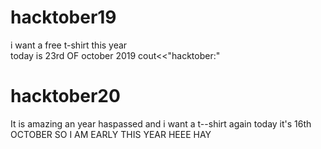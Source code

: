 # hacktober19
i want a free t-shirt this year
<br>
today is 23rd OF october 2019
cout<<"hacktober:"
# hacktober20
It is amazing 
an year haspassed and i want a t--shirt again
today  it's 16th OCTOBER SO I AM EARLY THIS YEAR
HEEE HAY
